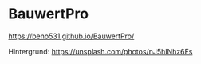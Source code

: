 # BauwertPro

https://beno531.github.io/BauwertPro/

Hintergrund: https://unsplash.com/photos/nJ5hINhz6Fs
